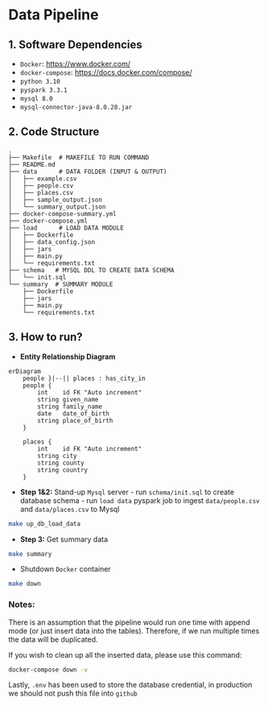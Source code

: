# Data Pipeline

## 1. Software Dependencies

- `Docker`: https://www.docker.com/
- `docker-compose`: https://docs.docker.com/compose/
- `python 3.10`
- `pyspark 3.3.1`
- `mysql 8.0`
- `mysql-connector-java-8.0.28.jar`

## 2. Code Structure
```
.
├── Makefile  # MAKEFILE TO RUN COMMAND
├── README.md
├── data      # DATA FOLDER (INPUT & OUTPUT)
│   ├── example.csv
│   ├── people.csv
│   ├── places.csv
│   ├── sample_output.json
│   └── summary_output.json
├── docker-compose-summary.yml 
├── docker-compose.yml
├── load      # LOAD DATA MODULE
│   ├── Dockerfile
│   ├── data_config.json
│   ├── jars
│   ├── main.py
│   └── requirements.txt
├── schema   # MYSQL DDL TO CREATE DATA SCHEMA
│   └── init.sql
└── summary  # SUMMARY MODULE
    ├── Dockerfile
    ├── jars
    ├── main.py
    └── requirements.txt
```

## 3. How to run?

- <b>Entity Relationship Diagram</b>

```mermaid
erDiagram
    people }|--|| places : has_city_in
    people {
        int    id FK "Auto increment"
        string given_name
        string family_name
        date   date_of_birth
        string place_of_birth
    }
    
    places {
        int    id FK "Auto increment"
        string city
        string county
        string country
    }
```


- <b>Step 1&2:</b> Stand-up `Mysql` server - run `schema/init.sql` to create database schema - run `load data` pyspark job to ingest `data/people.csv` and `data/places.csv` to Mysql
```bash
make up_db_load_data
``` 

- <b>Step 3:</b> Get summary data
```bash
make summary
```

- Shutdown `Docker` container
```bash
make down
```

### Notes: 
There is an assumption that the pipeline would run one time with append mode (or just insert data into the tables). Therefore, if we run multiple times the data will be duplicated.

If you wish to clean up all the inserted data, please use this command:
```bash
docker-compose down -v
``` 

Lastly, `.env` has been used to store the database credential, in production we should not push this file into `github`
